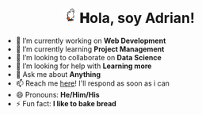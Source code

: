 <h1 align="center">
  <img src="GIF/duck.gif" width="25px">
  𝐇ola, soy Adrian!
</h1>

- 🔭 I’m currently working on **Web Development** 
- 🌱 I’m currently learning **Project Management**
- 👯 I’m looking to collaborate on **Data Science**
- 🤔 I’m looking for help with **Learning more**
- 💬 Ask me about **Anything**
- 📫 Reach me [here](https://github.com/adrianfulla/adrianfulla/issues/1)! I'll respond as soon as i can 
- 😄 Pronouns: **He/Him/His**
- ⚡ Fun fact: **I like to bake bread**

